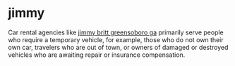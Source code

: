 # jimmy
Car rental agencies like [jimmy britt greensoboro ga](https://www.jimmybrittchevrolet.com/inventory/used-lifted-trucks/) primarily serve people who require a temporary vehicle, for example, those who do not own their own car, travelers who are out of town, or owners of damaged or destroyed vehicles who are awaiting repair or insurance compensation.
